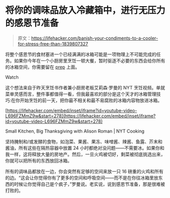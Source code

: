 # 将你的调味品放入冷藏箱中，进行无压力的感恩节准备

> 原文：<https://lifehacker.com/banish-your-condiments-to-a-cooler-for-stress-free-than-1839807327>

将整个感恩节的食材塞进一个已经满满的冰箱可能是一项物理上不可能完成的任务。如果你今年在一个小厨房里烹饪一顿大餐，暂时驱逐不必要的东西会给你所有的冰箱空间，你需要留在 [prep](https://lifehacker.com/what-you-should-be-doing-right-now-to-prep-for-thanksgi-1820087362) 上面。

Watch

这个想法来自于昨天烹饪书作者兼小厨房老板艾莉森·罗曼的 NYT 烹饪视频。单就菜单灵感而言，整件事都值得一看，但我最喜欢的部分是这个天才的冰箱管理技巧:在你开始烹饪的前一天，把你最不相关和最不易腐败的冰箱内容物放进冰箱。

 [https://lifehacker.com/embed/inset/iframe?id=youtube-video-L696FZMmZ9w&start=278](https://lifehacker.com/embed/inset/iframe?id=youtube-video-L696FZMmZ9w&start=278)

<figcaption class="sc-1ptbguh-0 hxeMec caption">Small Kitchen, Big Thanksgiving with Alison Roman | NYT Cooking</figcaption> 

坚持腌制和/或发酵的食物，如泡菜、果酱、果冻、味噌酱、辣酱、鱼露、芥末和酱油，所有这些在隔热容器中放置 24 小时都绝对没问题——不需要冰。如果你和我一样，这将释放大量的房地产。然后，一旦火鸡被切好，剩菜被彻底挑选出来，你就可以把所有的东西放回冰箱。

所有的调味品都放在一边，你会突然有足够的空间来放一只 16 磅重的火鸡和所有的边。“这会让你觉得你有了更多的空间和呼吸空间——而不是在你往冰箱里放东西的时候让你觉得自己是个疯子，”罗曼说。老实说，说到感恩节准备，那是很难被打败的。